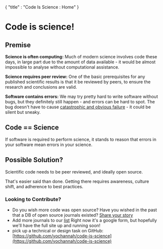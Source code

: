 {
  "title" : "Code Is Science : Home"
}

# Code is science!

## Premise

**Science is often computing:** Much of modern science involves code these days, in large part due to the amount of data available - it would be almost impossible to analyse without computational assistance.

**Science requires peer review:** One of the basic prerequisites for any published scientific results is that it be reviewed by peers, to ensure the research and conclusions are valid.

**Software contains errors:** We may try pretty hard to write software without bugs, but they definitely still happen - and errors can be hard to spot. The bug doesn't have to cause [catastrophic and obvious failure](https://www.scientificamerican.com/article/pogue-5-most-embarrassing-software-bugs-in-history/) - it could be silent but sneaky.

## Code == Science

If software is required to perform science, it stands to reason that errors in your software mean errors in your science.

## Possible Solution?

Scientific code needs to be peer reviewed, and ideally open source.

That's easier said than done. Getting there requires awareness, culture shift, and adherence to best practices.

### Looking to Contribute?

- Do you wish more code was open source? Have you wished in the past that a DB of open source journals existed? [Share your story](https://goo.gl/forms/k3IBxlDgi97ZTJuf2)
- Add more journals to our [list](https://goo.gl/forms/Ak9WErbGVyeFioW33) Right now it's a google form, but hopefully we'll have the full site up and running soon!
- pick up a technical or design task on GitHub: [https://github.com/yochannah/code-is-science](https://github.com/yochannah/code-is-science)

<script type="text/javascript" src="//downloads.mailchimp.com/js/signup-forms/popup/embed.js" data-dojo-config="usePlainJson: true, isDebug: false"></script><script type="text/javascript">require(["mojo/signup-forms/Loader"], function(L) { L.start({"baseUrl":"mc.us17.list-manage.com","uuid":"d868cf85b37e79afa2a1bfb5b","lid":"3a072191dd"}) })</script>
